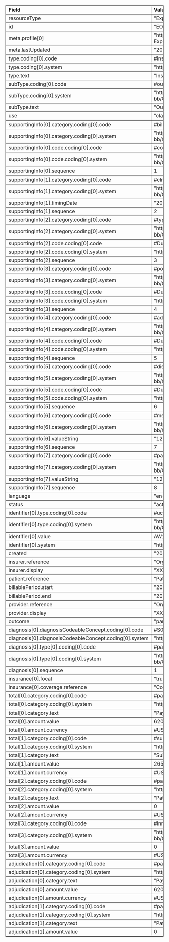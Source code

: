 <table border="1"><tr><td><b>Field</b></td><td><b>Value</b></td></tr>
<tr><td>resourceType</td><td>
"ExplanationOfBenefit"
</td></tr>
<tr><td>id</td><td>
"EOBOutpatientInstitutional1"
</td></tr>
<tr><td>meta.profile[0]</td><td>"http://hl7.org/fhir/us/carin-bb/StructureDefinition/C4BB-ExplanationOfBenefit-Outpatient-Institutional"</td></tr>
<tr><td>meta.lastUpdated</td><td>
"2019-12-12T09:14:11+00:00"
</td></tr>
<tr><td>type.coding[0].code</td><td>
#institutional
</td></tr>
<tr><td>type.coding[0].system</td><td>
"http://terminology.hl7.org/CodeSystem/claim-type"
</td></tr>
<tr><td>type.text</td><td>
"Institutional"
</td></tr>
<tr><td>subType.coding[0].code</td><td>
#outpatient
</td></tr>
<tr><td>subType.coding[0].system</td><td>
"http://hl7.org/fhir/us/carin-bb/CodeSystem/C4BBClaimSubType"
</td></tr>
<tr><td>subType.text</td><td>
"Outpatient"
</td></tr>
<tr><td>use</td><td>
"claim"
</td></tr>
<tr><td>supportingInfo[0].category.coding[0].code</td><td>
#billingnetworkcontractingstatus
</td></tr>
<tr><td>supportingInfo[0].category.coding[0].system</td><td>
"http://hl7.org/fhir/us/carin-bb/CodeSystem/C4BBSupportingInfoType"
</td></tr>
<tr><td>supportingInfo[0].code.coding[0].code</td><td>
#contracted
</td></tr>
<tr><td>supportingInfo[0].code.coding[0].system</td><td>
"http://hl7.org/fhir/us/carin-bb/CodeSystem/C4BBPayerAdjudicationStatus"
</td></tr>
<tr><td>supportingInfo[0].sequence</td><td>
1
</td></tr>
<tr><td>supportingInfo[1].category.coding[0].code</td><td>
#clmrecvddate
</td></tr>
<tr><td>supportingInfo[1].category.coding[0].system</td><td>
"http://hl7.org/fhir/us/carin-bb/CodeSystem/C4BBSupportingInfoType"
</td></tr>
<tr><td>supportingInfo[1].timingDate</td><td>
"2019-11-30"
</td></tr>
<tr><td>supportingInfo[1].sequence</td><td>
2
</td></tr>
<tr><td>supportingInfo[2].category.coding[0].code</td><td>
#typeofbill
</td></tr>
<tr><td>supportingInfo[2].category.coding[0].system</td><td>
"http://hl7.org/fhir/us/carin-bb/CodeSystem/C4BBSupportingInfoType"
</td></tr>
<tr><td>supportingInfo[2].code.coding[0].code</td><td>
#Dummy
</td></tr>
<tr><td>supportingInfo[2].code.coding[0].system</td><td>
"https://www.nubc.org/CodeSystem/TypeOfBill"
</td></tr>
<tr><td>supportingInfo[2].sequence</td><td>
3
</td></tr>
<tr><td>supportingInfo[3].category.coding[0].code</td><td>
#pointoforigin
</td></tr>
<tr><td>supportingInfo[3].category.coding[0].system</td><td>
"http://hl7.org/fhir/us/carin-bb/CodeSystem/C4BBSupportingInfoType"
</td></tr>
<tr><td>supportingInfo[3].code.coding[0].code</td><td>
#Dummy
</td></tr>
<tr><td>supportingInfo[3].code.coding[0].system</td><td>
"https://www.nubc.org/CodeSystem/PointOfOrigin"
</td></tr>
<tr><td>supportingInfo[3].sequence</td><td>
4
</td></tr>
<tr><td>supportingInfo[4].category.coding[0].code</td><td>
#admtype
</td></tr>
<tr><td>supportingInfo[4].category.coding[0].system</td><td>
"http://hl7.org/fhir/us/carin-bb/CodeSystem/C4BBSupportingInfoType"
</td></tr>
<tr><td>supportingInfo[4].code.coding[0].code</td><td>
#Dummy
</td></tr>
<tr><td>supportingInfo[4].code.coding[0].system</td><td>
"https://www.nubc.org/CodeSystem/PriorityTypeOfAdmitOrVisit"
</td></tr>
<tr><td>supportingInfo[4].sequence</td><td>
5
</td></tr>
<tr><td>supportingInfo[5].category.coding[0].code</td><td>
#discharge-status
</td></tr>
<tr><td>supportingInfo[5].category.coding[0].system</td><td>
"http://hl7.org/fhir/us/carin-bb/CodeSystem/C4BBSupportingInfoType"
</td></tr>
<tr><td>supportingInfo[5].code.coding[0].code</td><td>
#Dummy
</td></tr>
<tr><td>supportingInfo[5].code.coding[0].system</td><td>
"https://www.nubc.org/CodeSystem/PatDischargeStatus"
</td></tr>
<tr><td>supportingInfo[5].sequence</td><td>
6
</td></tr>
<tr><td>supportingInfo[6].category.coding[0].code</td><td>
#medicalrecordnumber
</td></tr>
<tr><td>supportingInfo[6].category.coding[0].system</td><td>
"http://hl7.org/fhir/us/carin-bb/CodeSystem/C4BBSupportingInfoType"
</td></tr>
<tr><td>supportingInfo[6].valueString</td><td>
"1234-234-1243-12345678901m"
</td></tr>
<tr><td>supportingInfo[6].sequence</td><td>
7
</td></tr>
<tr><td>supportingInfo[7].category.coding[0].code</td><td>
#patientaccountnumber
</td></tr>
<tr><td>supportingInfo[7].category.coding[0].system</td><td>
"http://hl7.org/fhir/us/carin-bb/CodeSystem/C4BBSupportingInfoType"
</td></tr>
<tr><td>supportingInfo[7].valueString</td><td>
"1234-234-1243-12345678901a"
</td></tr>
<tr><td>supportingInfo[7].sequence</td><td>
8
</td></tr>
<tr><td>language</td><td>
"en-US"
</td></tr>
<tr><td>status</td><td>
"active"
</td></tr>
<tr><td>identifier[0].type.coding[0].code</td><td>
#uc
</td></tr>
<tr><td>identifier[0].type.coding[0].system</td><td>
"http://hl7.org/fhir/us/carin-bb/CodeSystem/C4BBIdentifierType"
</td></tr>
<tr><td>identifier[0].value</td><td>
AW123412341234123412341234123412
</td></tr>
<tr><td>identifier[0].system</td><td>
"https://www.xxxplan.com/fhir/EOBIdentifier"
</td></tr>
<tr><td>created</td><td>
"2019-11-02T00:00:00+00:00"
</td></tr>
<tr><td>insurer.reference</td><td>
"Organization/Payer1"
</td></tr>
<tr><td>insurer.display</td><td>
"XXX Health Plan"
</td></tr>
<tr><td>patient.reference</td><td>
"Patient/Patient1"
</td></tr>
<tr><td>billablePeriod.start</td><td>
"2019-01-01"
</td></tr>
<tr><td>billablePeriod.end</td><td>
"2019-10-31"
</td></tr>
<tr><td>provider.reference</td><td>
"Organization/OrganizationProvider1"
</td></tr>
<tr><td>provider.display</td><td>
"XXX Health Plan"
</td></tr>
<tr><td>outcome</td><td>
"partial"
</td></tr>
<tr><td>diagnosis[0].diagnosisCodeableConcept.coding[0].code</td><td>
#S06.0X1A
</td></tr>
<tr><td>diagnosis[0].diagnosisCodeableConcept.coding[0].system</td><td>
"http://hl7.org/fhir/sid/icd-10-cm"
</td></tr>
<tr><td>diagnosis[0].type[0].coding[0].code</td><td>
#patientreasonforvisit
</td></tr>
<tr><td>diagnosis[0].type[0].coding[0].system</td><td>
"http://hl7.org/fhir/us/carin-bb/CodeSystem/C4BBClaimDiagnosisType"
</td></tr>
<tr><td>diagnosis[0].sequence</td><td>
1
</td></tr>
<tr><td>insurance[0].focal</td><td>
"true"
</td></tr>
<tr><td>insurance[0].coverage.reference</td><td>
"Coverage/Coverage1"
</td></tr>
<tr><td>total[0].category.coding[0].code</td><td>
#paidtoprovider
</td></tr>
<tr><td>total[0].category.coding[0].system</td><td>
"http://hl7.org/fhir/us/carin-bb/CodeSystem/C4BBAdjudication"
</td></tr>
<tr><td>total[0].category.text</td><td>
"Payment Amount"
</td></tr>
<tr><td>total[0].amount.value</td><td>
620
</td></tr>
<tr><td>total[0].amount.currency</td><td>
#USD
</td></tr>
<tr><td>total[1].category.coding[0].code</td><td>
#submitted
</td></tr>
<tr><td>total[1].category.coding[0].system</td><td>
"http://terminology.hl7.org/CodeSystem/adjudication"
</td></tr>
<tr><td>total[1].category.text</td><td>
"Submitted Amount"
</td></tr>
<tr><td>total[1].amount.value</td><td>
2650
</td></tr>
<tr><td>total[1].amount.currency</td><td>
#USD
</td></tr>
<tr><td>total[2].category.coding[0].code</td><td>
#paidbypatient
</td></tr>
<tr><td>total[2].category.coding[0].system</td><td>
"http://hl7.org/fhir/us/carin-bb/CodeSystem/C4BBAdjudication"
</td></tr>
<tr><td>total[2].category.text</td><td>
"Patient Pay Amount"
</td></tr>
<tr><td>total[2].amount.value</td><td>
0
</td></tr>
<tr><td>total[2].amount.currency</td><td>
#USD
</td></tr>
<tr><td>total[3].category.coding[0].code</td><td>
#innetwork
</td></tr>
<tr><td>total[3].category.coding[0].system</td><td>
"http://hl7.org/fhir/us/carin-bb/CodeSystem/C4BBPayerAdjudicationStatus"
</td></tr>
<tr><td>total[3].amount.value</td><td>
0
</td></tr>
<tr><td>total[3].amount.currency</td><td>
#USD
</td></tr>
<tr><td>adjudication[0].category.coding[0].code</td><td>
#paidtoprovider
</td></tr>
<tr><td>adjudication[0].category.coding[0].system</td><td>
"http://hl7.org/fhir/us/carin-bb/CodeSystem/C4BBAdjudication"
</td></tr>
<tr><td>adjudication[0].category.text</td><td>
"Payment Amount"
</td></tr>
<tr><td>adjudication[0].amount.value</td><td>
620
</td></tr>
<tr><td>adjudication[0].amount.currency</td><td>
#USD
</td></tr>
<tr><td>adjudication[1].category.coding[0].code</td><td>
#paidbypatient
</td></tr>
<tr><td>adjudication[1].category.coding[0].system</td><td>
"http://hl7.org/fhir/us/carin-bb/CodeSystem/C4BBAdjudication"
</td></tr>
<tr><td>adjudication[1].category.text</td><td>
"Patient Pay Amount"
</td></tr>
<tr><td>adjudication[1].amount.value</td><td>
0
</td></tr>
</table>
